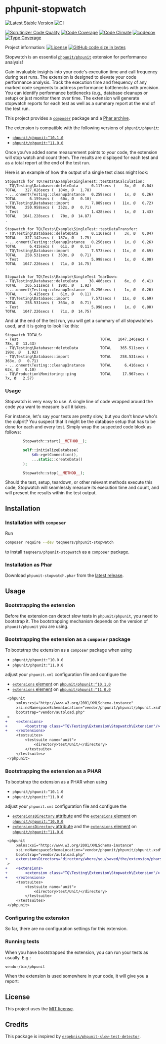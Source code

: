 # phpunit-stopwatch

[![Latest Stable Version](https://poser.pugx.org/teqneers/phpunit-stopwatch/v)](https://packagist.org/packages/teqneers/phpunit-stopwatch)
[![CI](https://github.com/teqneers/phpunit-stopwatch/actions/workflows/ci.yml/badge.svg)](https://github.com/teqneers/phpunit-stopwatch/actions)

[![Scrutinizer Code Quality](https://scrutinizer-ci.com/g/teqneers/phpunit-stopwatch/badges/quality-score.png?b=main)](https://scrutinizer-ci.com/g/teqneers/phpunit-stopwatch/?branch=main)
[![Code Coverage](https://scrutinizer-ci.com/g/teqneers/phpunit-stopwatch/badges/coverage.png?b=main)](https://scrutinizer-ci.com/g/teqneers/phpunit-stopwatch/?branch=main)
[![Code Climate](https://codeclimate.com/github/teqneers/phpunit-stopwatch/badges/gpa.svg)](https://codeclimate.com/github/teqneers/phpunit-stopwatch)
[![codecov](https://codecov.io/gh/teqneers/phpunit-stopwatch/graph/badge.svg?token=U1T7ZGW5XW)](https://codecov.io/gh/teqneers/phpunit-stopwatch)
[![Type Coverage](https://shepherd.dev/github/teqneers/phpunit-stopwatch/coverage.svg)](https://shepherd.dev/github/teqneers/phpunit-stopwatch)

Project
information: [![License](https://img.shields.io/github/license/teqneers/phpunit-stopwatch.svg?style=flat)](https://img.shields.io/github/license/teqneers/phpunit-stopwatch.svg?style=flat)
[![GitHub code size in bytes](https://img.shields.io/github/languages/code-size/teqneers/phpunit-stopwatch.svg?style=flat)]((https://img.shields.io/github/languages/code-size/teqneers/phpunit-stopwatch.svg?style=flat))

Stopwatch is an essential [`phpunit/phpunit`](https://github.com/sebastianbergmann/phpunit) extension for performance
analysis!

Gain invaluable insights into your code's execution time and call frequency during test runs. The extension is designed
to elevate your code performance analysis. Track the execution time and frequency of any marked code segments to address
performance bottlenecks with precision.
You can identify performance bottlenecks (e.g., database cleanups or setup) or just monitor them over time. The
extension will generate stopwatch reports for each test as well as a summary report at the end of the test run.

This project provides a [`composer`](https://getcomposer.org) package and
a [Phar archive](https://www.php.net/manual/en/book.phar.php).

The extension is compatible with the following versions of `phpunit/phpunit`:

- [`phpunit/phpunit:^10.1.0`](https://github.com/sebastianbergmann/phpunit/tree/10.1.0)
- [`phpunit/phpunit:^11.0.0`](https://github.com/sebastianbergmann/phpunit/tree/11.0.0)

Once you've added some measurement points to your code, the extension will stop watch and count them. The results are
displayed for each test and as a total report at the end of the test run.

Here is an example of how the output of a single test class might look:

```console
Stopwatch for TQ\Tests\Example\SingleTest::testDataCalculation:
- TQ\Testing\Database::deleteData      0.117secs (    3x, Ø   0.04) TOTAL    327.026secs (  184x, Ø   1.78)
- ...onment\Testing::cleanupInstance   0.259secs (    1x, Ø   0.26) TOTAL      6.159secs (   60x, Ø   0.10)
- TQ\Testing\Database::import          7.889secs (   11x, Ø   0.72) TOTAL    250.958secs (  352x, Ø   0.71)
- Test                                 1.428secs (    1x, Ø   1.43) TOTAL   1041.228secs (   70x, Ø  14.87)
.

Stopwatch for TQ\Tests\Example\SingleTest::testDataTransfer:
- TQ\Testing\Database::deleteData      0.116secs (    3x, Ø   0.04) TOTAL    327.142secs (  187x, Ø   1.75)
- ...onment\Testing::cleanupInstance   0.256secs (    1x, Ø   0.26) TOTAL      6.415secs (   61x, Ø   0.11)
- TQ\Testing\Database::import          7.573secs (   11x, Ø   0.69) TOTAL    258.531secs (  363x, Ø   0.71)
- Test                                 5.998secs (    1x, Ø   6.00) TOTAL   1047.226secs (   71x, Ø  14.75)
.

Stopwatch for TQ\Tests\Example\SingleTest TearDown:
- TQ\Testing\Database::deleteData     38.486secs (    6x, Ø   6.41) TOTAL    365.511secs (  190x, Ø   1.92)
- ...onment\Testing::cleanupInstance   0.256secs (    1x, Ø   0.26) TOTAL      6.415secs (   61x, Ø   0.11)
- TQ\Testing\Database::import          7.573secs (   11x, Ø   0.69) TOTAL    258.531secs (  363x, Ø   0.71)
- Test                                 5.998secs (    1x, Ø   6.00) TOTAL   1047.226secs (   71x, Ø  14.75)
```

And at the end of the test run, you will get a summary of all stopwatches used, and it is going to look like this:

```console
Stopwatch TOTALS:
- Test                                     TOTAL   1047.246secs (   78x, Ø  13.43)
- TQ\Testing\Database::deleteData          TOTAL    365.511secs (  190x, Ø   1.92)
- TQ\Testing\Database::import              TOTAL    258.531secs (  363x, Ø   0.71)
- ...onment\Testing::cleanupInstance       TOTAL      6.416secs (   62x, Ø   0.10)
- TQ\Production\Monitoring::ping           TOTAL     17.967secs (    7x, Ø   2.57)
```

### Usage

Stopwatch is very easy to use. A single line of code wrapped around the code you want to measure is all it takes.

For instance, let's say your tests are pretty slow, but you don't know who's the culprit? You suspect that it might be
the
database setup that has to be done for each and every test. Simply wrap the suspected code block as follows:

```php
        Stopwatch::start(__METHOD__);

        self::initializeDatabase(
            $db->getConnection(),
            ...static::createData()
        );

        Stopwatch::stop(__METHOD__);
```

Should the test, setup, teardown, or other relevant methods execute this code, Stopwatch will seamlessly measure its
execution time and count, and will present the results within the test output.

## Installation

### Installation with `composer`

Run

```sh
composer require --dev teqneers/phpunit-stopwatch
```

to install `teqneers/phpunit-stopwatch` as a `composer` package.

### Installation as Phar

Download `phpunit-stopwatch.phar` from
the [latest release](https://github.com/teqneers/phpunit-stopwatch/releases/latest).

## Usage

### Bootstrapping the extension

Before the extension can detect slow tests in `phpunit/phpunit`, you need to bootstrap it. The bootstrapping mechanism
depends on the version of `phpunit/phpunit` you are using.

### Bootstrapping the extension as a `composer` package

To bootstrap the extension as a `composer` package when using

- `phpunit/phpunit:^10.0.0`
- `phpunit/phpunit:^11.0.0`

adjust your `phpunit.xml` configuration file and configure the

- [`extensions` element](https://docs.phpunit.de/en/10.5/configuration.html#the-extensions-element)
  on [`phpunit/phpunit:^10.1.0`](https://docs.phpunit.de/en/10.5/)
- [`extensions` element](https://docs.phpunit.de/en/11.0/configuration.html#the-extensions-element)
  on [`phpunit/phpunit:^11.0.0`](https://docs.phpunit.de/en/11.0/)

```diff
 <phpunit
     xmlns:xsi="http://www.w3.org/2001/XMLSchema-instance"
     xsi:noNamespaceSchemaLocation="vendor/phpunit/phpunit/phpunit.xsd"
     bootstrap="vendor/autoload.php"
 >
+    <extensions>
+        <bootstrap class="TQ\Testing\Extension\Stopwatch\Extension"/>
+    </extensions>
     <testsuites>
         <testsuite name="unit">
             <directory>test/Unit/</directory>
         </testsuite>
     </testsuites>
 </phpunit>
```

### Bootstrapping the extension as a PHAR

To bootstrap the extension as a PHAR when using

- `phpunit/phpunit:^10.1.0`
- `phpunit/phpunit:^11.0.0`

adjust your `phpunit.xml` configuration file and configure the

- [`extensionsDirectory` attribute](https://docs.phpunit.de/en/10.5/configuration.html#the-extensionsdirectory-attribute)
  and the [`extensions` element](https://docs.phpunit.de/en/10.5/configuration.html#the-extensions-element)
  on [`phpunit/phpunit:^10.0.0`](https://docs.phpunit.de/en/10.5/)
- [`extensionsDirectory` attribute](https://docs.phpunit.de/en/11.0/configuration.html#the-extensionsdirectory-attribute)
  and the [`extensions` element](https://docs.phpunit.de/en/11.0/configuration.html#the-extensions-element)
  on [`phpunit/phpunit:^11.0.0`](https://docs.phpunit.de/en/11.0/)

```diff
 <phpunit
     xmlns:xsi="http://www.w3.org/2001/XMLSchema-instance"
     xsi:noNamespaceSchemaLocation="vendor/phpunit/phpunit/phpunit.xsd"
     bootstrap="vendor/autoload.php"
+    extensionsDirectory="directory/where/you/saved/the/extension/phars"
 >
+    <extensions>
+        <extension class="TQ\Testing\Extension\Stopwatch\Extension"/>
+    </extensions>
     <testsuites>
         <testsuite name="unit">
             <directory>test/Unit/</directory>
         </testsuite>
     </testsuites>
 </phpunit>
```

### Configuring the extension

So far, there are no configuration settings for this extension.

### Running tests

When you have bootstrapped the extension, you can run your tests as usually. E.g.:

```sh
vendor/bin/phpunit
```

When the extension is used somewhere in your code, it will give you a report:

## License

This project uses the [MIT license](LICENSE.md).

## Credits

This package is inspired by [`ergebnis/phpunit-slow-test-detector`](https://github.com/ergebnis/phpunit-slow-test-detector/).

